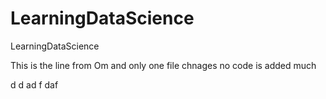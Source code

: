 # LearningDataScience
LearningDataScience

This is the line from Om and only one file chnages no code is added much 

d
d
ad
f
daf

